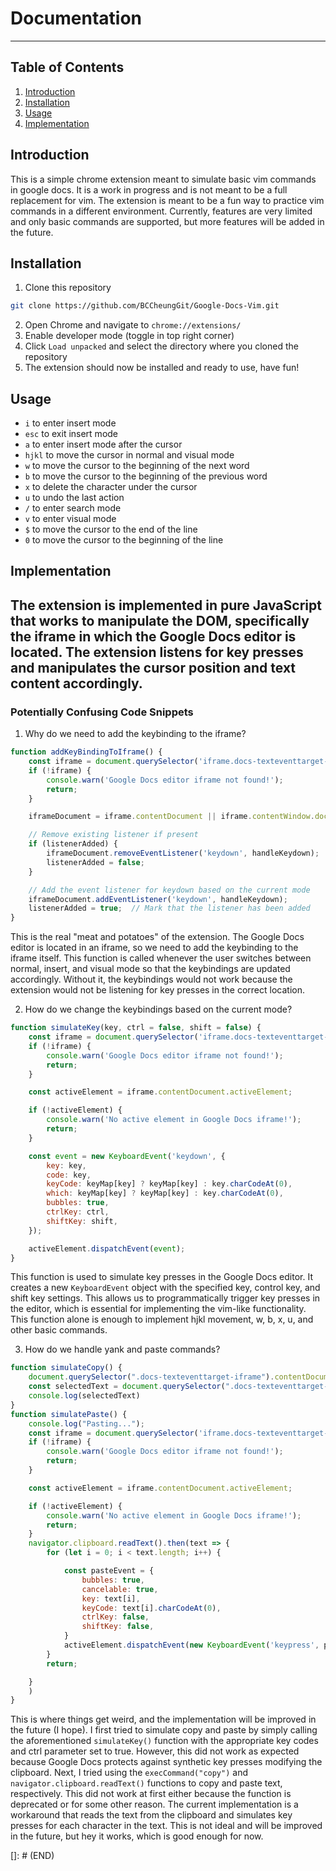 # Documentation
---
## Table of Contents
1. [Introduction](#introduction)
2. [Installation](#installation)
3. [Usage](#usage)
4. [Implementation](#implementation)

## Introduction
This is a simple chrome extension meant to simulate basic vim commands in google docs. It is a work in progress and is not meant to be a full replacement for vim. The extension is meant to be a fun way to practice vim commands in a different environment. Currently, features are very limited and only basic commands are supported, but more features will be added in the future.

## Installation
1. Clone this repository
```bash
git clone https://github.com/BCCheungGit/Google-Docs-Vim.git
```
2. Open Chrome and navigate to `chrome://extensions/`
3. Enable developer mode (toggle in top right corner)
4. Click `Load unpacked` and select the directory where you cloned the repository
5. The extension should now be installed and ready to use, have fun!


## Usage
- `i` to enter insert mode
- `esc` to exit insert mode
- `a` to enter insert mode after the cursor
- `hjkl` to move the cursor in normal and visual mode
- `w` to move the cursor to the beginning of the next word
- `b` to move the cursor to the beginning of the previous word
- `x` to delete the character under the cursor
- `u` to undo the last action
- `/` to enter search mode
- `v` to enter visual mode
- `$` to move the cursor to the end of the line
- `0` to move the cursor to the beginning of the line

## Implementation
The extension is implemented in pure JavaScript that works to manipulate the DOM, specifically the iframe in which the Google Docs editor is located. The extension listens for key presses and manipulates the cursor position and text content accordingly.
---
### Potentially Confusing Code Snippets
1. Why do we need to add the keybinding to the iframe?
```javascript
function addKeyBindingToIframe() {
    const iframe = document.querySelector('iframe.docs-texteventtarget-iframe');
    if (!iframe) {
        console.warn('Google Docs editor iframe not found!');
        return;
    }

    iframeDocument = iframe.contentDocument || iframe.contentWindow.document;

    // Remove existing listener if present
    if (listenerAdded) {
        iframeDocument.removeEventListener('keydown', handleKeydown);
        listenerAdded = false;
    }

    // Add the event listener for keydown based on the current mode
    iframeDocument.addEventListener('keydown', handleKeydown);
    listenerAdded = true;  // Mark that the listener has been added
}
```
This is the real "meat and potatoes" of the extension. The Google Docs editor is located in an iframe, so we need to add the keybinding to the iframe itself. This function is called whenever the user switches between normal, insert, and visual mode so that the keybindings are updated accordingly. Without it, the keybindings would not work because the extension would not be listening for key presses in the correct location.

2. How do we change the keybindings based on the current mode?
```javascript
function simulateKey(key, ctrl = false, shift = false) {
    const iframe = document.querySelector('iframe.docs-texteventtarget-iframe');
    if (!iframe) {
        console.warn('Google Docs editor iframe not found!');
        return;
    }

    const activeElement = iframe.contentDocument.activeElement;

    if (!activeElement) {
        console.warn('No active element in Google Docs iframe!');
        return;
    }

    const event = new KeyboardEvent('keydown', {
        key: key,
        code: key,
        keyCode: keyMap[key] ? keyMap[key] : key.charCodeAt(0),
        which: keyMap[key] ? keyMap[key] : key.charCodeAt(0),
        bubbles: true,
        ctrlKey: ctrl,
        shiftKey: shift,
    });

    activeElement.dispatchEvent(event);
}
```
This function is used to simulate key presses in the Google Docs editor. It creates a new `KeyboardEvent` object with the specified key, control key, and shift key settings. This allows us to programmatically trigger key presses in the editor, which is essential for implementing the vim-like functionality. This function alone is enough to implement hjkl movement, w, b, x, u, and other basic commands.

3. How do we handle yank and paste commands?
```javascript
function simulateCopy() {
    document.querySelector(".docs-texteventtarget-iframe").contentDocument.execCommand("copy");
    const selectedText = document.querySelector(".docs-texteventtarget-iframe").contentDocument.body.innerText
    console.log(selectedText)
}
function simulatePaste() {
    console.log("Pasting...");
    const iframe = document.querySelector('iframe.docs-texteventtarget-iframe');
    if (!iframe) {
        console.warn('Google Docs editor iframe not found!');
        return;
    }

    const activeElement = iframe.contentDocument.activeElement;

    if (!activeElement) {
        console.warn('No active element in Google Docs iframe!');
        return;
    }
    navigator.clipboard.readText().then(text => {
        for (let i = 0; i < text.length; i++) {

            const pasteEvent = {
                bubbles: true,
                cancelable: true,
                key: text[i],
                keyCode: text[i].charCodeAt(0),
                ctrlKey: false,
                shiftKey: false,
            }
            activeElement.dispatchEvent(new KeyboardEvent('keypress', pasteEvent));
        }
        return;

    }
    )
}
```
This is where things get weird, and the implementation will be improved in the future (I hope). I first tried to simulate copy and paste by simply calling the aforementioned `simulateKey()` function with the appropriate key codes and ctrl parameter set to true. However, this did not work as expected because Google Docs protects against synthetic key presses modifying the clipboard. Next, I tried using the `execCommand("copy")` and `navigator.clipboard.readText()` functions to copy and paste text, respectively. This did not work at first either because the function is deprecated or for some other reason. The current implementation is a workaround that reads the text from the clipboard and simulates key presses for each character in the text. This is not ideal and will be improved in the future, but hey it works, which is good enough for now. 


[]: # (END)